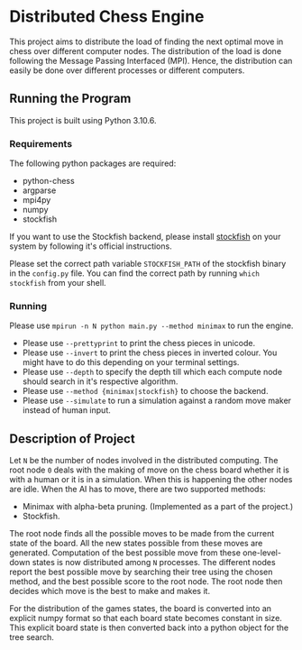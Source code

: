 # Distributed Chess Engine

This project aims to distribute the load of finding the next optimal move in chess over different computer nodes. The distribution of the load is done following the Message Passing Interfaced (MPI). Hence, the distribution can easily be done over different processes or different computers.

## Running the Program
This project is built using Python 3.10.6.

### Requirements
The following python packages are required:
- python-chess
- argparse
- mpi4py
- numpy
- stockfish

If you want to use the Stockfish backend, please install [stockfish](https://github.com/official-stockfish/Stockfish) on your system by following it's official instructions.

Please set the correct path variable `STOCKFISH_PATH` of the stockfish binary in the `config.py` file. You can find the correct path by running `which stockfish` from your shell.

### Running

Please use `mpirun -n N python main.py --method minimax` to run the engine.
- Please use `--prettyprint` to print the chess pieces in unicode.
- Please use `--invert` to print the chess pieces in inverted colour. You might have to do this depending on your terminal settings.
- Please use `--depth` to specify the depth till which each compute node should search in it's respective algorithm.
- Please use `--method {minimax|stockfish}` to choose the backend.
- Please use `--simulate` to run a simulation against a random move maker instead of human input.

## Description of Project

Let `N` be the number of nodes involved in the distributed computing. The root node `0` deals with the making of move on the chess board whether it is with a human or it is in a simulation. When this is happening the other nodes are idle. When the AI has to move, there are two supported methods:
- Minimax with alpha-beta pruning. (Implemented as a part of the project.)
- Stockfish.

The root node finds all the possible moves to be made from the current state of the board. All the new states possible from these moves are generated. Computation of the best possible move from these one-level-down states is now distributed among `N` processes. The different nodes report the best possible move by searching their tree using the chosen method, and the best possible score to the root node. The root node then decides which move is the best to make and makes it.

For the distribution of the games states, the board is converted into an explicit numpy format so that each board state becomes constant in size. This explicit board state is then converted back into a python object for the tree search.